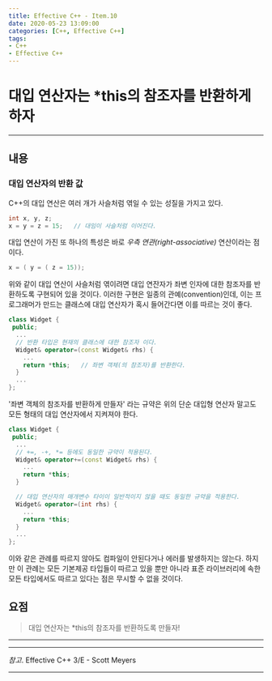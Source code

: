 ```yaml
---
title: Effective C++ - Item.10
date: 2020-05-23 13:09:00
categories: [C++, Effective C++]
tags:
- C++
- Effective C++
---
```


# 대입 연산자는 *this의 참조자를 반환하게 하자

---

## 내용

### 대입 연산자의 반환 값

C++의 대입 연산은 여러 개가 사슬처럼 엮일 수 있는 성질을 가지고 있다.

```cpp
int x, y, z;
x = y = z = 15;   // 대임이 사슬처럼 이어진다.
```

대입 연산이 가진 또 하나의 특성은 바로 *우측 연관(right-associative)* 연산이라는 점이다.

```cpp
x = ( y = ( z = 15));
```

위와 같이 대입 연산이 사슬처럼 엮이려면 대입 연잔자가 좌변 인자에 대한 참조자를 반환하도록 구현되어 있을 것이다. 이러한 구현은 일종의 관예(convention)인데, 이는 프로그래머가 만드는 클래스에 대입 연산자가 혹시 들어간다면 이를 따르는 것이 좋다.

```cpp
class Widget {
 public;
  ...
  // 반환 타입은 현재의 클래스에 대한 참조자 이다.
  Widget& operator=(const Widget& rhs) {
    ...
    return *this;   // 좌변 객체(의 참조자)를 반환한다.
  }
  ...
};
```

'좌변 객체의 참조자를 반환하게 만들자' 라는 규약은 위의 단순 대입형 연산자 말고도 모든 형태의 대입 연산자에서 지켜져야 한다.

```cpp
class Widget {
 public;
  ...
  // +=, -+, *= 등에도 동일한 규약이 적용된다.
  Widget& operator+=(const Widget& rhs) {
    ...
    return *this;
  }

  // 대입 연산자의 매개변수 타이이 일반적이지 않을 때도 동일한 규약을 적용한다.
  Widget& operator=(int rhs) {
    ...
    return *this;
  }
  ...
};
```

이와 같은 관례를 따르지 않아도 컴파일이 안된다거나 에러를 발생하지는 않는다. 하지만 이 관례는 모든 기본제공 타입들이 따르고 있을 뿐만 아니라 표준 라이브러리에 속한 모든 타입에서도 따르고 있다는 점은 무시할 수 없을 것이다.

## 요점

> 대입 연산자는 *this의 참조자를 반환하도록 만들자!

---
---
*참고*. Effective C++ 3/E - Scott Meyers

---
